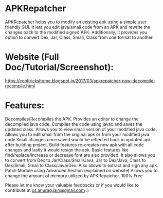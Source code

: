 # APKRepatcher

APKRepatcher helps you to modify an existing apk using a simple user friendly GUI. It lets you edit java/smali code from an APK and rewrite the changes back to the modified signed APK. Additionally, it provides you option to convert Dex, Jar, Class, Smali, Class from one format to another.

# Website (Full Doc/Tutorial/Screenshot):
https://cooltrickshome.blogspot.in/2017/03/apkrepatcher-now-decompile-recompile.html

# Features:
Decompiles/Recompiles the APK.
Provides an editor to change the decompiled java code.
Compiles the code using javac and saves the updated class.
Allows you to view smali version of your modified java code.
Allows you to edit smali from the original apk or from your modified java code
Smali changes once saved would be reflected back in updated apk after building project.
Build features re-creates new apk with all code changes and lastly it would resign the apk.
Basic features like find/replace/increase or decrease font are also provided.
It also allows you to convert from Dex to Jar/Class/Smali/Java, Jar to Dex/Java, Class to Dex/Smali, Smali to Class/Java/Dex. Also allows to extract and sign any apk.
Patch Module using Advanced Section (explained on website)
Allows you to change the amount of memory utilized by APKRepatcher.
100% Free

Please let me know your valuable feedbacks or if you would like to contribute at cs.anurag.jain@gmail.com :)
